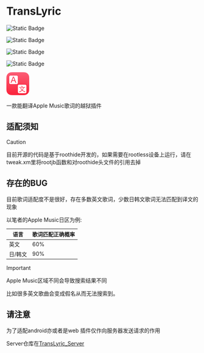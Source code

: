 # TransLyric
![Static Badge](https://img.shields.io/badge/build_arch-arm64e-blue)

![Static Badge](https://img.shields.io/badge/for-roothide-blue)

![Static Badge](https://img.shields.io/badge/License-MIT-yellow)

![Static Badge](https://img.shields.io/badge/Verifed_iOS-16.6-green)

![](icon.png)

一款能翻译Apple Music歌词的越狱插件

## 适配须知

> [!CAUTION]
>
> 目前开源的代码是基于roothide开发的，如果需要在rootless设备上运行，请在tweak.xm里将rootjb函数和对roothide头文件的引用去掉

## 存在的BUG

目前歌词适配度不是很好，存在多数英文歌词，少数日韩文歌词无法匹配到译文的现象

以笔者的Apple Music日区为例:

| 语言    | 歌词匹配正确概率 |
| ------- | ---------------- |
| 英文    | 60%              |
| 日/韩文 | 90%              |

> [!IMPORTANT]
>
> Apple Music区域不同会导致搜索结果不同

比如很多英文歌曲会变成假名从而无法搜索到。

## 请注意

为了适配android亦或者是web 插件仅作向服务器发送请求的作用

Server仓库在[TransLyric_Server](https://github/j1ans/TransLyric_Server)
